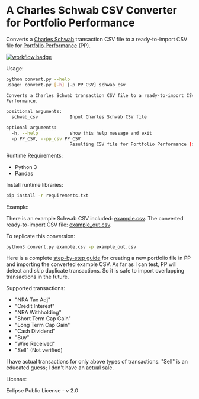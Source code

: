 # A Charles Schwab CSV Converter for Portfolio Performance

Converts a [Charles Schwab](https://www.schwab.com/) transaction CSV file to a ready-to-import CSV file for [Portfolio Performance](https://www.portfolio-performance.info/en/) (PP).

[ ![workflow badge](https://github.com/rlan/convert-csv-schwab2pp/actions/workflows/python-app.yml/badge.svg) ](https://github.com/rlan/convert-csv-schwab2pp/actions)

Usage:

```sh
python convert.py --help
usage: convert.py [-h] [-p PP_CSV] schwab_csv

Converts a Charles Schwab transaction CSV file to a ready-to-import CSV file for Portfolio
Performance.

positional arguments:
  schwab_csv            Input Charles Schwab CSV file

optional arguments:
  -h, --help            show this help message and exit
  -p PP_CSV, --pp_csv PP_CSV
                        Resulting CSV file for Portfolio Performance (default: pp.csv)
```

Runtime Requirements:

* Python 3
* Pandas

Install runtime libraries:

```sh
pip install -r requirements.txt
```

Example:

There is an example Schwab CSV included: [example.csv](example.csv).
The converted ready-to-import CSV file: [example_out.csv](example_out.csv).

To replicate this conversion:

```sh
python3 convert.py example.csv -p example_out.csv
```

Here is a complete [step-by-step guide](./guide/README.md) for creating a new portfolio file in PP and importing the converted example CSV. As far as I can test, PP will detect and skip duplicate transactions. So it is safe to import overlapping transactions in the future.

Supported transactions:

* "NRA Tax Adj"
* "Credit Interest"
* "NRA Withholding"
* "Short Term Cap Gain"
* "Long Term Cap Gain"
* "Cash Dividend"
* "Buy"
* "Wire Received"
* "Sell" (Not verified)

I have actual transactions for only above types of transactions. "Sell" is an educated guess; I don't have an actual sale.

License:

Eclipse Public License - v 2.0
